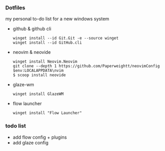### Dotfiles
my personal to-do list for a new windows system
- github & github cli
  ```
  winget install --id Git.Git -e --source winget
  winget install --id GitHub.cli
  ```
- neovim & neovide
  ```
  winget install Neovim.Neovim
  git clone --depth 1 https://github.com/Paperweightt/neovimConfig $env:LOCALAPPDATA\nvim
  $ scoop install neovide
  ```
- glaze-wm
  ```
  winget install GlazeWM
  ```
- flow launcher
  ```
  winget install "Flow Launcher"
  ```
### todo list

- add flow config + plugins
- add glaze config
